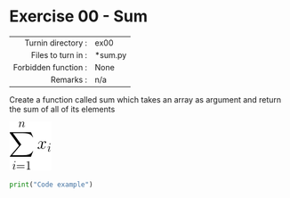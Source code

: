# Exercise 00 - Sum

|                         |                    |
| -----------------------:| ------------------ |
|   Turnin directory :    |  ex00              |
|   Files to turn in :    |  *sum.py           |
|   Forbidden function :  |  None              |
|   Remarks :             |  n/a               |

Create a function called sum which takes an array as argument and return the sum of all of its elements

![image info](./sum.png)

```python
print("Code example")
```
